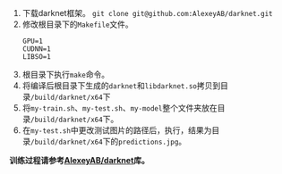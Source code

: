 1. 下载darknet框架。
    `git clone git@github.com:AlexeyAB/darknet.git`
2. 修改根目录下的`Makefile`文件。
    ```
    GPU=1
    CUDNN=1
    LIBSO=1
    ```
3. 根目录下执行`make`命令。
4. 将编译后根目录下生成的`darknet`和`libdarknet.so`拷贝到目录`/build/darknet/x64`下
5. 将`my-train.sh`、`my-test.sh`、`my-model`整个文件夹放在目录`/build/darknet/x64`下。
6. 在`my-test.sh`中更改测试图片的路径后，执行，结果为目录`/build/darknet/x64`下的`predictions.jpg`。
  
**训练过程请参考[AlexeyAB/darknet](https://github.com/AlexeyAB/darknet)库。**
